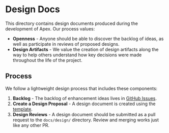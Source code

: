 # Design Docs

This directory contains design documents produced during the development of Apex. Our process values:

* **Openness** - Anyone should be able to discover the backlog of ideas, as well as participate in reviews of proposed designs.
* **Design Artifacts** - We value the creation of design artifacts along the way to help others understand how key decisions were made throughout the life of the project.

## Process

We follow a lightweight design process that includes these components:

1. **Backlog** - The backlog of enhancement ideas lives in [GitHub Issues](https://github.com/redhat-et/apex/issues).
2. **Create a Design Proposal** - A design document is created using the [template](TEMPLATE.md).
3. **Design Reviews** - A design document should be submitted as a pull request to the `docs/design/` directory. Review and merging works just like any other PR.